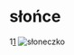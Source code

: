 # słońce
1[1](http://wrzutka.pl/files/walls/aab88c15/x.jpg9)
![słoneczko](http://clipart-library.com/images/rTnKEoj6c.jpg)
